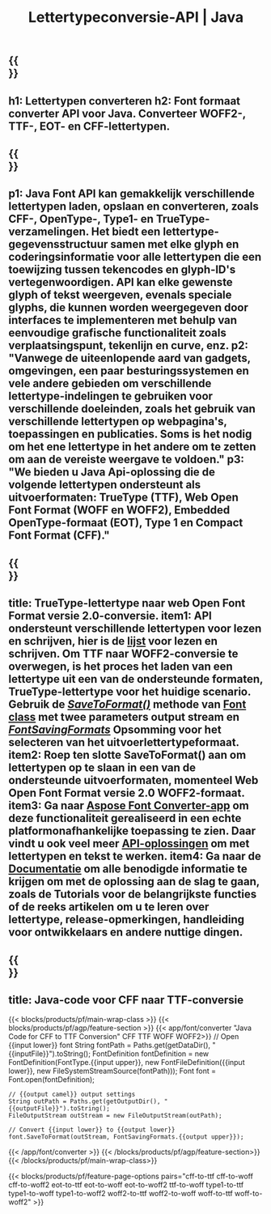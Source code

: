 ﻿---
translation: true
template: /_templates/conversion-java.md
title: Lettertypeconversie-API | Java
url: /java/conversion/
description: Functie voor conversie van Java-lettertypebestanden. Converteer verschillende lettertypen zoals CFF, EOT, WOFF, TTF en Type 1 met een paar regels Java-code.
keywords: converteer fonts java, font conversie Java, font coverter java
family: font
platformtag: java
feature: conversion
---

{{<section banner>}}
---
h1: Lettertypen converteren
h2: Font formaat converter API voor Java. Converteer WOFF2-, TTF-, EOT- en CFF-lettertypen.
---

{{<section overview>}}
---
p1: Java Font API kan gemakkelijk verschillende lettertypen laden, opslaan en converteren, zoals CFF-, OpenType-, Type1- en TrueType-verzamelingen. Het biedt een lettertype-gegevensstructuur samen met elke glyph en coderingsinformatie voor alle lettertypen die een toewijzing tussen tekencodes en glyph-ID's vertegenwoordigen. API kan elke gewenste glyph of tekst weergeven, evenals speciale glyphs, die kunnen worden weergegeven door interfaces te implementeren met behulp van eenvoudige grafische functionaliteit zoals verplaatsingspunt, tekenlijn en curve, enz.
p2: "Vanwege de uiteenlopende aard van gadgets, omgevingen, een paar besturingssystemen en vele andere gebieden om verschillende lettertype-indelingen te gebruiken voor verschillende doeleinden, zoals het gebruik van verschillende lettertypen op webpagina's, toepassingen en publicaties. Soms is het nodig om het ene lettertype in het andere om te zetten om aan de vereiste weergave te voldoen."
p3: "We bieden u Java Api-oplossing die de volgende lettertypen ondersteunt als uitvoerformaten: TrueType (TTF), Web Open Font Format (WOFF en WOFF2), Embedded OpenType-formaat (EOT), Type 1 en Compact Font Format (CFF)."
---

{{<section feature1>}}
---
title: TrueType-lettertype naar web Open Font Format versie 2.0-conversie.
item1: API ondersteunt verschillende lettertypen voor lezen en schrijven, hier is de [lijst](https://docs.aspose.com/font/java/convert/#formats-supported-for-reading-andor-writing) voor lezen en schrijven. Om TTF naar WOFF2-conversie te overwegen, is het proces het laden van een lettertype uit een van de ondersteunde formaten, TrueType-lettertype voor het huidige scenario. Gebruik de [*SaveToFormat()*](https://reference.aspose.com/font/java/com.aspose.font/Font#saveToFormat-java.io.OutputStream-com.aspose.font.FontSavingFormats-) methode van [Font class](https://reference.aspose.com/font/java/com.aspose.font/Font#save-java.lang.String-) met twee parameters output stream en [*FontSavingFormats*](https://reference.aspose.com/font/java/com.aspose.font/FontSavingFormats) Opsomming voor het selecteren van het uitvoerlettertypeformaat.
item2: Roep ten slotte SaveToFormat() aan om lettertypen op te slaan in een van de ondersteunde uitvoerformaten, momenteel Web Open Font Format versie 2.0 WOFF2-formaat.
item3: Ga naar [Aspose Font Converter-app](https://product.aspose.app/font/conversion) om deze functionaliteit gerealiseerd in een echte platformonafhankelijke toepassing te zien. Daar vindt u ook veel meer [API-oplossingen](https://products.aspose.app/font/applications) om met lettertypen en tekst te werken.
item4: Ga naar de [Documentatie](https://docs.aspose.com/font/net/) om alle benodigde informatie te krijgen om met de oplossing aan de slag te gaan, zoals de Tutorials voor de belangrijkste functies of de reeks artikelen om u te leren over lettertype, release-opmerkingen, handleiding voor ontwikkelaars en andere nuttige dingen.
---

{{<section codeexample>}}
---
title: Java-code voor CFF naar TTF-conversie
---

{{< blocks/products/pf/main-wrap-class >}}
{{< blocks/products/pf/agp/feature-section >}}
{{< app/font/converter "Java Code for CFF to TTF Conversion" CFF TTF WOFF WOFF2>}}
    // Open {{input lower}} font
    String fontPath = Paths.get(getDataDir(), "{{inputFile}}").toString();
    FontDefinition fontDefinition = new FontDefinition(FontType.{{input upper}}, new FontFileDefinition({{input lower}}, new FileSystemStreamSource(fontPath)));
    Font font = Font.open(fontDefinition);

    // {{output camel}} output settings
    String outPath = Paths.get(getOutputDir(), "{{outputFile}}").toString();
    FileOutputStream outStream = new FileOutputStream(outPath);

    // Convert {{input lower}} to {{output lower}}
    font.SaveToFormat(outStream, FontSavingFormats.{{output upper}});
{{< /app/font/converter >}}
{{< /blocks/products/pf/agp/feature-section>}}
{{< /blocks/products/pf/main-wrap-class>}}

{{< blocks/products/pf/feature-page-options pairs="cff-to-ttf cff-to-woff cff-to-woff2 eot-to-ttf eot-to-woff eot-to-woff2 ttf-to-woff type1-to-ttf type1-to-woff type1-to-woff2 woff2-to-ttf woff2-to-woff woff-to-ttf woff-to-woff2" >}}